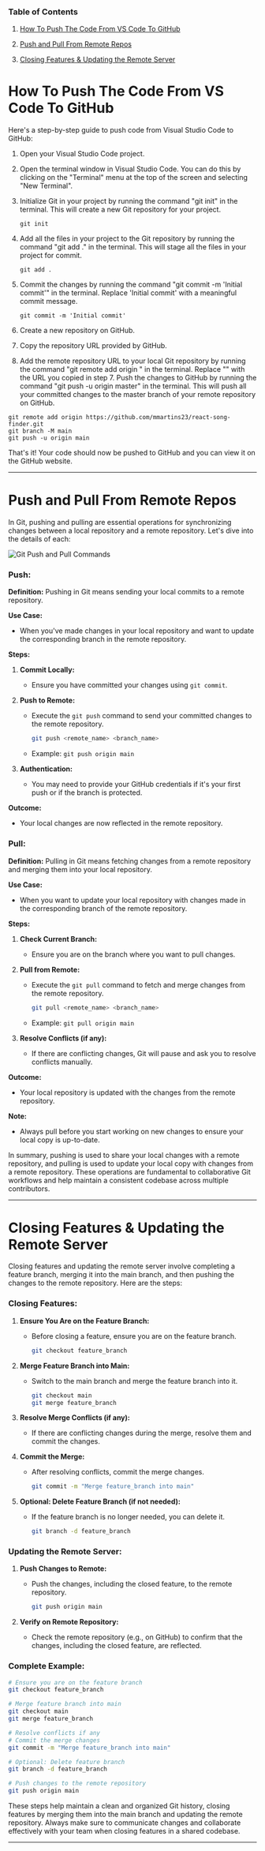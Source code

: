 ### Table of Contents

1. [How To Push The Code From VS Code To GitHub](#how-to-push-the-code-from-vs-code-to-github)
   
2. [Push and Pull From Remote Repos](#push-and-pull-from-remote-repos)

3. [Closing Features & Updating the Remote Server](#closing-features--updating-the-remote-server)
 

# How To Push The Code From VS Code To GitHub

Here's a step-by-step guide to push code from Visual Studio Code to GitHub:

1. Open your Visual Studio Code project.
2. Open the terminal window in Visual Studio Code. You can do this by clicking on the "Terminal" menu at the top of the screen and selecting "New Terminal".
3. Initialize Git in your project by running the command "git init" in the terminal. This will create a new Git repository for your project. 
    
    ```
    git init
    ```
    
4. Add all the files in your project to the Git repository by running the command "git add ." in the terminal. This will stage all the files in your project for commit.
    
    ```
    git add .
    ```
    
5. Commit the changes by running the command "git commit -m 'Initial commit'" in the terminal. Replace 'Initial commit' with a meaningful commit message.
    
    ```
    git commit -m 'Initial commit'
    ```
    
6. Create a new repository on GitHub.
7. Copy the repository URL provided by GitHub.
8. Add the remote repository URL to your local Git repository by running the command "git remote add origin <repository URL>" in the terminal. Replace "<repository URL>" with the URL you copied in step 7. Push the changes to GitHub by running the command "git push -u origin master" in the terminal. This will push all your committed changes to the master branch of your remote repository on GitHub.

```
git remote add origin https://github.com/mmartins23/react-song-finder.git
git branch -M main
git push -u origin main
```

That's it! Your code should now be pushed to GitHub and you can view it on the GitHub website.

***

# Push and Pull From Remote Repos

In Git, pushing and pulling are essential operations for synchronizing changes between a local repository and a remote repository. Let's dive into the details of each:

![Git Push and Pull Commands](https://cosimameyer.com/images/single-blog/git_flow.png)

### Push:
**Definition:** Pushing in Git means sending your local commits to a remote repository.

**Use Case:**
- When you've made changes in your local repository and want to update the corresponding branch in the remote repository.

**Steps:**
1. **Commit Locally:**
   - Ensure you have committed your changes using `git commit`.

2. **Push to Remote:**
   - Execute the `git push` command to send your committed changes to the remote repository.
     ```bash
     git push <remote_name> <branch_name>
     ```
   - Example: `git push origin main`

3. **Authentication:**
   - You may need to provide your GitHub credentials if it's your first push or if the branch is protected.

**Outcome:**
- Your local changes are now reflected in the remote repository.

### Pull:
**Definition:** Pulling in Git means fetching changes from a remote repository and merging them into your local repository.


**Use Case:**
- When you want to update your local repository with changes made in the corresponding branch of the remote repository.

**Steps:**
1. **Check Current Branch:**
   - Ensure you are on the branch where you want to pull changes.

2. **Pull from Remote:**
   - Execute the `git pull` command to fetch and merge changes from the remote repository.
     ```bash
     git pull <remote_name> <branch_name>
     ```
   - Example: `git pull origin main`

3. **Resolve Conflicts (if any):**
   - If there are conflicting changes, Git will pause and ask you to resolve conflicts manually.

**Outcome:**
- Your local repository is updated with the changes from the remote repository.

**Note:**
- Always pull before you start working on new changes to ensure your local copy is up-to-date.

In summary, pushing is used to share your local changes with a remote repository, and pulling is used to update your local copy with changes from a remote repository. These operations are fundamental to collaborative Git workflows and help maintain a consistent codebase across multiple contributors.

***

# Closing Features & Updating the Remote Server

Closing features and updating the remote server involve completing a feature branch, merging it into the main branch, and then pushing the changes to the remote repository. Here are the steps:

### Closing Features:

1. **Ensure You Are on the Feature Branch:**
   - Before closing a feature, ensure you are on the feature branch.
     ```bash
     git checkout feature_branch
     ```

2. **Merge Feature Branch into Main:**
   - Switch to the main branch and merge the feature branch into it.
     ```bash
     git checkout main
     git merge feature_branch
     ```

3. **Resolve Merge Conflicts (if any):**
   - If there are conflicting changes during the merge, resolve them and commit the changes.

4. **Commit the Merge:**
   - After resolving conflicts, commit the merge changes.
     ```bash
     git commit -m "Merge feature_branch into main"
     ```

5. **Optional: Delete Feature Branch (if not needed):**
   - If the feature branch is no longer needed, you can delete it.
     ```bash
     git branch -d feature_branch
     ```

### Updating the Remote Server:

1. **Push Changes to Remote:**
   - Push the changes, including the closed feature, to the remote repository.
     ```bash
     git push origin main
     ```

2. **Verify on Remote Repository:**
   - Check the remote repository (e.g., on GitHub) to confirm that the changes, including the closed feature, are reflected.

### Complete Example:

```bash
# Ensure you are on the feature branch
git checkout feature_branch

# Merge feature branch into main
git checkout main
git merge feature_branch

# Resolve conflicts if any
# Commit the merge changes
git commit -m "Merge feature_branch into main"

# Optional: Delete feature branch
git branch -d feature_branch

# Push changes to the remote repository
git push origin main
```

These steps help maintain a clean and organized Git history, closing features by merging them into the main branch and updating the remote repository. Always make sure to communicate changes and collaborate effectively with your team when closing features in a shared codebase.

***